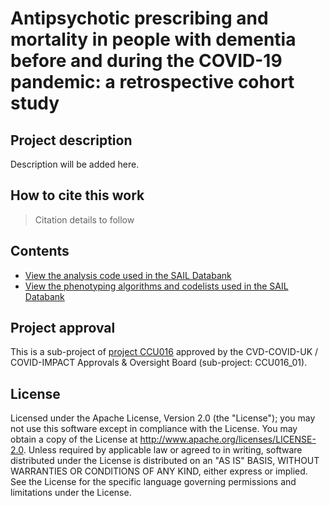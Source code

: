# Antipsychotic prescribing and mortality in people with dementia before and during the COVID-19 pandemic: a retrospective cohort study

## Project description

Description will be added here.

## How to cite this work
> Citation details to follow

## Contents

* [View the analysis code used in the SAIL Databank](https://github.com/BHFDSC/CCU0XX_XX/tree/main/code)
* [View the phenotyping algorithms and codelists used in the SAIL Databank](https://github.com/BHFDSC/CCU0XX_XX/tree/main/phenotypes)

## Project approval

This is a sub-project of [project CCU016](https://github.com/BHFDSC/CCU016) approved by the CVD-COVID-UK / COVID-IMPACT Approvals & Oversight Board (sub-project: CCU016_01).

## License

Licensed under the Apache License, Version 2.0 (the "License"); you may not use this software except in compliance with the License. You may obtain a copy of the License at http://www.apache.org/licenses/LICENSE-2.0. Unless required by applicable law or agreed to in writing, software distributed under the License is distributed on an "AS IS" BASIS, WITHOUT WARRANTIES OR CONDITIONS OF ANY KIND, either express or implied. See the License for the specific language governing permissions and limitations under the License.
